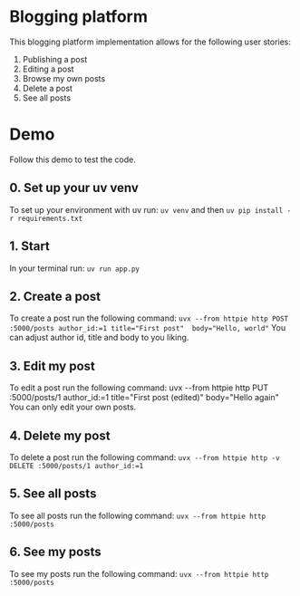 # Blogging platform
This blogging platform implementation allows for the following user stories: 
1. Publishing a post
2. Editing a post
3. Browse my own posts
4. Delete a post
5. See all posts

# Demo
Follow this demo to test the code. 
## 0. Set up your uv venv
To set up your environment with uv run: 
`uv venv` and then 
`uv pip install -r requirements.txt`

## 1. Start
In your terminal run: 
`uv run app.py`

## 2. Create a post
To create a post run the following command: 
`uvx --from httpie http POST :5000/posts author_id:=1 title="First post"  body="Hello, world"`
You can adjust author id, title and body to you liking. 

## 3. Edit my post
To edit a post run the following command: 
uvx --from httpie http PUT :5000/posts/1 author_id:=1 title="First post (edited)" body="Hello again"
You can only edit your own posts. 

## 4. Delete my post 
To delete a post run the following command:
`uvx --from httpie http -v DELETE :5000/posts/1 author_id:=1`

## 5. See all posts 
To see all posts run the following command:
`uvx --from httpie http :5000/posts`

## 6. See my posts 
To see my posts run the following command:
`uvx --from httpie http :5000/posts`

